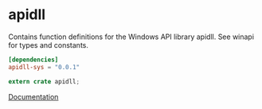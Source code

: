 # apidll #
Contains function definitions for the Windows API library apidll. See winapi for types and constants.

```toml
[dependencies]
apidll-sys = "0.0.1"
```

```rust
extern crate apidll;
```

[Documentation](https://retep998.github.io/doc/apidll/)
